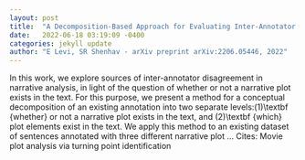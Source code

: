 ```yaml
---
layout: post
title:  "A Decomposition-Based Approach for Evaluating Inter-Annotator Disagreement in Narrative Analysis"
date:   2022-06-18 03:19:09 -0400
categories: jekyll update
author: "E Levi, SR Shenhav - arXiv preprint arXiv:2206.05446, 2022"
---
```

In this work, we explore sources of inter-annotator disagreement in narrative analysis, in light of the question of whether or not a narrative plot exists in the text. For this purpose, we present a method for a conceptual decomposition of an existing annotation into two separate levels:(1)\textbf {whether} or not a narrative plot exists in the text, and (2)\textbf {which} plot elements exist in the text. We apply this method to an existing dataset of sentences annotated with three different narrative plot …
Cites: ‪Movie plot analysis via turning point identification‬  